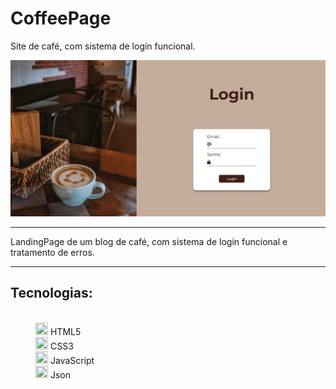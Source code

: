 # CoffeePage
 Site de café, com sistema de login funcional.
 
 <img src="./src/CoffeeLandingPage.png">
 
 <hr>
 
<p>
 LandingPage de um blog de café, com sistema de login funcional e tratamento de erros.
</p>

<hr>

<dl>
 <dt><h2>Tecnologias:</h2></dt><br>
  <dd><img width=20px height=20px src='https://cdn.icon-icons.com/icons2/2107/PNG/512/file_type_html_icon_130541.png'> HTML5</dd>
  <dd><img width=20px height=20px src='https://icones.pro/wp-content/uploads/2022/08/css3.png'> CSS3</dd>
  <dd><img width=20px height=20px src='https://pcodinomebzero.neocities.org/Imagens/javascript1.png'> JavaScript</dd>
  <dd><img width=20px height=20px src='https://cdn-icons-png.flaticon.com/512/6394/6394065.png'> Json</dd>
</dl>
